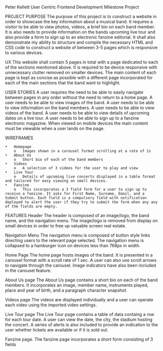 Peter Kellett
User Centric Frontend Development Milestone Project

PROJECT PURPOSE
The purpose of this project is to construct a website in order to showcase the key information about a musical band. It requires a visitor to be able to view photos, videos, a brief bio on each band member. It is also needs to provide information on the bands upcoming live tour and also provide a form to sign up to an electronic fanzine editorial.
It shall also demonstrate my ability to structure and compile the necessary HTML and CSS code to construct a website of between 3-5 pages which is responsive to various devices.


UX
This website shall contain 5 pages in total with a page dedicated to each of the sections mentioned above.
It is required to be device responsive with unnecessary clutter removed on smaller devices. The main content of each page is kept as concise as possible with a different page incorporated for each of the main sections that the band want to highlight.

        
USER STORIES
A user requires the need to be able to easily navigate between pages in any order without the need to return to a home page.
A user needs to be able to view images of the band.
A user needs to be able to view information on the band members.
A user needs to be able to view videos of the band.
A user needs to be able to view details of upcoming dates on a live tour.
A user needs to be able to sign up to a fanzine electronic magazine.
When viewed on mobile devices the main content must be viewable when a user lands on the page.

WIREFRAMES






    •	Homepage 
        o	Images shown in a carousel format scrolling at a rate of 1s
    •	About Us
        o	Short bio of each of the band members
    •	Videos
        o	A selection of 3 videos for the user to play and view
    •	Live Tour
        o	Details of upcoming live concerts displayed in a table format and tailored for easy viewing on small devices.
    •	Fanzine
        o	This incorporates a 3 field form for a user to sign up to receive a fanzine. It asks for First Name, Surname, Email, and a Submit button. Each field is a compulsory field with notification deployed to alert the user if they try to submit the form when any any of the fields are empty.


FEATURES
Header
The header is composed of an image/logo, the band name, and the navigation menu. The image/logo is removed from display on small devices in order to free up valuable screen real estate.

Navigation Menu
The navigation menu is composed of button style links directing users to the relevant page selected. The navigation menu is collapsed to a hamburger icon on devices less than 768px in width.

Home Page
The home page hosts images of the band. It is presented in a carousel format with a scroll rate of 1 sec. A user can also use scroll arrows to navigate through the carousel. Image indicators have also been included in the carousel feature.

About Us page
The About Us page contains a short bio on each of the band members. It incorporates an image, member name, instruments played, place and year of birth, and a paragraph character snapshot.

Videos page
The videos are displayed individually and a user can operate each video using the imported video settings.

Live Tour page
The Live Tour page contains a table of data containg a row for each tour date. A user can view the date, the city, the stadium hosting the concert. A series of alerts is also included to provide an indication to the user whether tickets are available or if it is sold out.

Fanzine page.
The fanzine page incorporates a short form consisting of 3 fields



